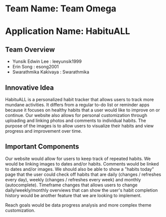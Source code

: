 # Team Name: Team Omega

# Application Name: HabituALL

## Team Overview
- Yunsik Edwin Lee : leeyunsik1999
- Erin Song : esong2001
- Swarathmika Kakivaya : Swarathmika

## Innovative Idea
HabituALL is a personalized habit tracker that allows users to track more mundane activities. It differs from a regular to-do list or reminder apps because it focuses on healthy habits that a user would like to improve on or continue. Our website also allows for personal customization through uploading and linking photos and comments to individual habits. The purpose of the images is to allow users to visualize their habits and view progress and improvement over time.

## Important Components
Our website would allow for users to keep track of repeated habits. We would be linking images to dates and/or habits. Comments would be linked to dates and/or images. We should also be able to show a "habits today" page that the user could check off habits that are daily (changes / refreshes every day), weekly (changes / refreshes every week) and monthly (autocomplete). Timeframe changes that allows users to change daily/weekly/monthly overviews that can show the user's habit completion history would be another feature that we are looking to implement.

Reach goals would be data progress analysis and more complex theme customization.